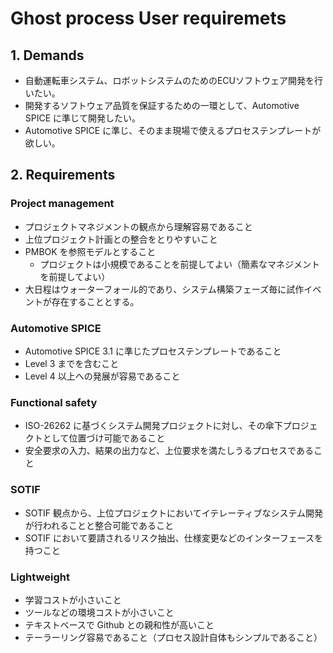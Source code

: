 # Ghost process User requiremets

## 1. Demands

- 自動運転車システム、ロボットシステムのためのECUソフトウェア開発を行いたい。
- 開発するソフトウェア品質を保証するための一環として、Automotive SPICE に準じて開発したい。
- Automotive SPICE に準じ、そのまま現場で使えるプロセステンプレートが欲しい。

## 2. Requirements

### Project management

- プロジェクトマネジメントの観点から理解容易であること
- 上位プロジェクト計画との整合をとりやすいこと
- PMBOK を参照モデルとすること
  - プロジェクトは小規模であることを前提してよい（簡素なマネジメントを前提してよい）
- 大日程はウォーターフォール的であり、システム構築フェーズ毎に試作イベントが存在することとする。

### Automotive SPICE

- Automotive SPICE 3.1 に準じたプロセステンプレートであること
- Level 3 までを含むこと
- Level 4 以上への発展が容易であること

### Functional safety

- ISO-26262 に基づくシステム開発プロジェクトに対し、その傘下プロジェクトとして位置づけ可能であること
- 安全要求の入力、結果の出力など、上位要求を満たしうるプロセスであること

### SOTIF

- SOTIF 観点から、上位プロジェクトにおいてイテレーティブなシステム開発が行われることと整合可能であること
- SOTIF において要請されるリスク抽出、仕様変更などのインターフェースを持つこと

### Lightweight

- 学習コストが小さいこと
- ツールなどの環境コストが小さいこと
- テキストベースで Github との親和性が高いこと
- テーラーリング容易であること（プロセス設計自体もシンプルであること）

